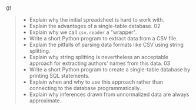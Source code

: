 01

> * Explain why the initial spreadsheet is hard to work with.
> * Explain the advantages of a single-table database.
02
> * Explain why we call `csv.reader` a "wrapper".
> * Write a short Python program to extract data from a CSV file.
> * Explain the pitfalls of parsing data formats like CSV using string splitting.
> * Explain why string splitting is nevertheless an acceptable approach for extracting authors' names from this data.
03
> * Write a short Python program to create a single-table database by printing SQL statements.
> * Explain when and why to use this approach rather than connecting to the database programmatically.
> * Explain why inferences drawn from unnormalized data are always approximate.
